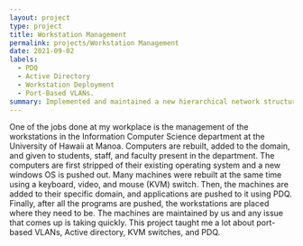 ```yaml
---
layout: project
type: project
title: Workstation Management
permalink: projects/Workstation Management
date: 2021-09-02
labels:
  - PDQ
  - Active Directory
  - Workstation Deployment
  - Port-Based VLANs. 
summary: Implemented and maintained a new hierarchical network structure for the computer labs in the Information Computer Sciences Department at the University of Hawaii.  
---
```

One of the jobs done at my workplace is the management of the workstations in the Information Computer Science department at the University of Hawaii at Manoa. Computers are rebuilt, added to the domain, and given to students, staff, and faculty present in the department. The computers are first stripped of their existing operating system and a new windows OS is pushed out. Many machines were rebuilt at the same time using a keyboard, video, and mouse (KVM) switch. Then, the machines are added to their specific domain, and applications are pushed to it using PDQ. Finally, after all the programs are pushed, the workstations are placed where they need to be. The machines are maintained by us and any issue that comes up is taking quickly. This project taught me a lot about port-based VLANs, Active directory, KVM switches, and PDQ.
